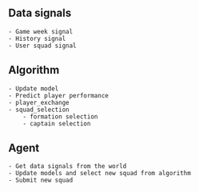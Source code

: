 
## Data signals
    - Game week signal
    - History signal
    - User squad signal 

## Algorithm
    - Update model
    - Predict player performance
    - player_exchange
    - squad_selection
        - formation selection
        - captain selection 

## Agent 
    - Get data signals from the world
    - Update models and select new squad from algorithm
    - Submit new squad